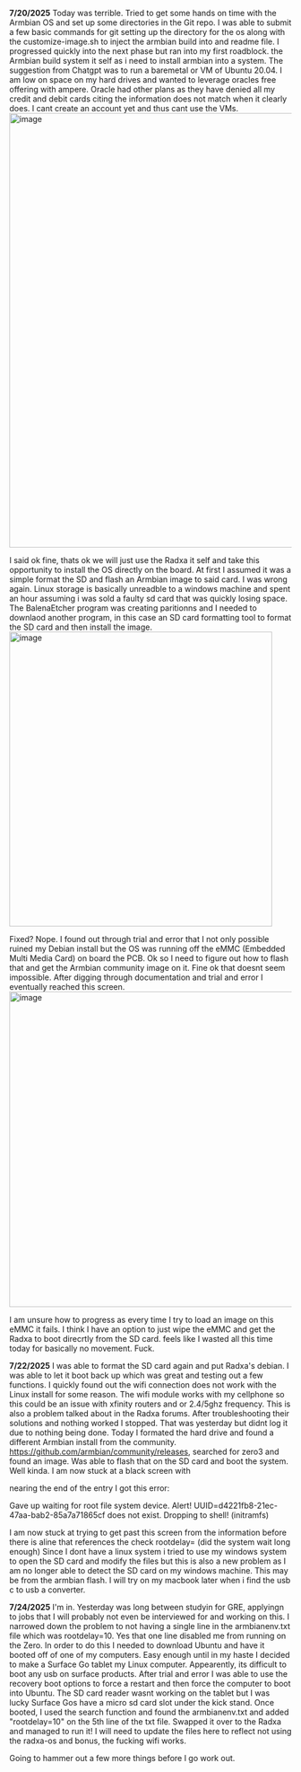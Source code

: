 **7/20/2025**
Today was terrible. 
Tried to get some hands on time with the Armbian OS and set up some directories in the Git repo. I was able to submit a few basic commands for git setting up the directory for the os along with the customize-image.sh to inject the armbian build into and readme file.
I progressed quickly into the next phase but ran into my first roadblock. the Armbian build system it self as i need to install armbian into a system. The suggestion from Chatgpt was to run a baremetal or VM of Ubuntu 20.04. I am low on space on my hard drives
and wanted to leverage oracles free offering with ampere. Oracle had other plans as they have denied all my credit and debit cards citing the information does not match when it clearly does. I cant create an account yet and thus cant use the VMs.
<img width="800" height="774" alt="image" src="https://github.com/user-attachments/assets/cbe2185e-8517-46f0-83d8-43f687386c63" />

I said ok fine, thats ok we will just use the Radxa it self and take this opportunity to install the OS directly on the board. At first I assumed it was a simple format the SD and flash an Armbian image to said card. I was wrong again. Linux storage is 
basically unreadble to a windows machine and spent an hour assuming i was sold a faulty sd card that was quickly losing space. The BalenaEtcher program was creating paritionns and I needed to downlaod another program, in this case an SD card formatting tool
to format the SD card and then install the image. 
<img width="469" height="525" alt="image" src="https://github.com/user-attachments/assets/620a742f-d1ce-46cf-896e-1b55ba9c143a" />

Fixed? Nope. I found out through trial and error that I not only possible ruined my Debian install but the OS was running off the eMMC (Embedded Multi Media Card) on board the PCB. Ok so I need to figure out how to flash that and get the Armbian community image on it.
Fine ok that doesnt seem impossible. After digging through documentation and trial and error I eventually reached this screen. 
<img width="1207" height="562" alt="image" src="https://github.com/user-attachments/assets/20c9f32b-b008-47b1-8756-c7b979a04641" />

I am unsure how to progress as every time I try to load an image on this eMMC it fails. I think I have an option to just wipe the eMMC and get the Radxa to boot direcrtly from the SD card. feels like I wasted all this time today for basically no movement.
Fuck. 

**7/22/2025**
I was able to format the SD card again and put Radxa's debian. I was able to let it boot back up which was great and testing out a few functions. I quickly found out the wifi connection does not work with the Linux install for some reason. The wifi module works with my cellphone so this could be an issue with xfinity routers and or 2.4/5ghz frequency. This is also a problem talked about in the Radxa forums. After troubleshooting their solutions and nothing worked I stopped. That was yesterday but didnt log it due to nothing being done. Today I formated the hard drive and found a different Armbian install from the community. https://github.com/armbian/community/releases, searched for zero3 and  found an image. Was able to flash that on the SD card and boot the system. Well kinda. I am now stuck at a black screen with 

nearing the end of the entry I got this error:

Gave up waiting for root file system device.
Alert! UUID=d4221fb8-21ec-47aa-bab2-85a7a71865cf does not exist. 
Dropping to shell! 
(initramfs)

I am now stuck at trying to get past this screen from the information  before there is aline that references the check rootdelay= (did the system wait long enough)
Since I dont have a linux system i tried to use my windows system to open the SD card and modify the files but this is also a new problem as I am no longer able to detect the SD card on my windows machine. This may be from the armbian flash. I will try on my macbook later when i find the usb c to usb a converter. 

**7/24/2025**
I'm in. Yesterday was long between studyin for GRE, applyingn to jobs that I will probably not even be interviewed for and working on this. I narrowed down the problem to not having a single line in the armbianenv.txt file which was rootdelay=10. Yes that one line disabled me from running on the Zero. In order to do this I needed to download Ubuntu and have it booted off of one of my computers. Easy enough until in my haste I decided to make a Surface Go tablet my Linux computer. Appearently, its difficult to boot any usb on surface products. After trial and error I was able  to use the recovery boot options to force a restart and then force the computer to boot into Ubuntu. The SD card reader wasnt working on the tablet but I was lucky Surface Gos have a micro sd card slot under the kick stand. Once booted, I used the search function and found the armbianenv.txt and added "rootdelay=10" on the 5th line of the txt file. Swapped it over to the Radxa and managed to run it! I will need to update the files here to reflect not using the radxa-os and bonus, the fucking wifi works. 

Going to hammer out a few more things before I go work out. 

